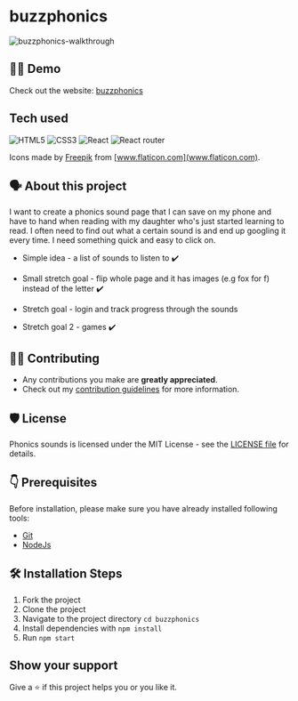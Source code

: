 
# buzzphonics 

![buzzphonics-walkthrough](https://user-images.githubusercontent.com/29425781/155540581-90c66b69-290d-49df-abc9-429ab509513d.gif)

## 👨‍💻 Demo

Check out the website: [buzzphonics](https://www.buzzphonics.com/)

## Tech used

<img alt="HTML5" src="https://img.shields.io/badge/html5-%2311C684.svg?style=for-the-badge&logo=html5&logoColor=140200"/> <img alt="CSS3" src="https://img.shields.io/badge/css3-%23F878B5.svg?style=for-the-badge&logo=css3&logoColor=140200"/> <img alt="React" src="https://img.shields.io/badge/react-%236B74E0.svg?style=for-the-badge&logo=react&logoColor=%2361DAFB"/> <img alt="React router" src="https://img.shields.io/badge/reactrouter-%230671D5.svg?style=for-the-badge&logo=react&logoColor=%2361DAFB"/>

Icons made by [Freepik](https://www.flaticon.com/authors/freepik) from [www.flaticon.com](www.flaticon.com).

## 🗣️ About this project

I want to create a phonics sound page that I can save on my phone and have to hand when reading with my daughter who's just started learning to read. I often need to find out what a certain sound is and end up googling it every time. I need something quick and easy to click on. 

- Simple idea - a list of sounds to listen to ✔️

- Small stretch goal - flip whole page and it has images (e.g fox for f) instead of the letter ✔️

- Stretch goal - login and track progress through the sounds
- Stretch goal 2 - games ✔️

## 👨‍💻 Contributing

- Any contributions you make are **greatly appreciated**.
- Check out my [contribution guidelines](https://github.com/hellodeborahuk/buzzphonics/blob/main/Contributing.md) for more information.

## 🛡️ License
Phonics sounds is licensed under the MIT License - see the [LICENSE file](https://github.com/hellodeborahuk/buzzphonics/blob/main/LICENSE) for details.

## 👇 Prerequisites

Before installation, please make sure you have already installed following tools:
- [Git](https://git-scm.com/downloads)
- [NodeJs](https://nodejs.org/en/download/)

## 🛠️ Installation Steps

1. Fork the project
2. Clone the project
3. Navigate to the project directory `cd buzzphonics`
4. Install dependencies with `npm install`
5. Run `npm start`

## Show your support
Give a ⭐️ if this project helps you or you like it.
